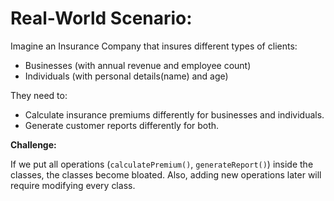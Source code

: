 # Real-World Scenario:

Imagine an Insurance Company that insures different types of clients:

* Businesses (with annual revenue and employee count)
* Individuals (with personal details(name) and age)

They need to:

* Calculate insurance premiums differently for businesses and individuals.
* Generate customer reports differently for both.

**Challenge:**

If we put all operations (`calculatePremium()`, `generateReport()`) inside the classes, the classes become bloated. Also, adding new operations later will require modifying every class.